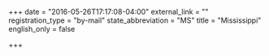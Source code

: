 +++
date = "2016-05-26T17:17:08-04:00"
external_link = ""
registration_type = "by-mail"
state_abbreviation = "MS"
title = "Mississippi"
english_only = false

+++
